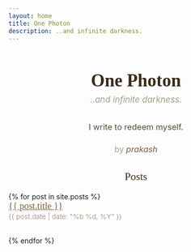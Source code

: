 ```yaml
---
layout: home
title: One Photon
description: ..and infinite darkness.
---
```

<div style="text-align:center; margin-top:4em; margin-bottom:2em;">
  <h1 style="font-family:Georgia,serif; font-size:2.5em; color:#3a2c1a; margin-bottom:0.2em;">One Photon</h1>
  <div style="font-size:1.2em; color:#a89c8a; font-style:italic; margin-bottom:2em;">..and infinite darkness.</div>
  <p style="font-size:1.15em; color:#5a4a36; margin-bottom:2em;">
    I write to redeem myself.<br>
    <span style="display:block; margin-top:1.5em; font-size:1em; color:#a89c8a;">by <span style="font-style:italic; color:#7a5c3a;">prakash</span></span>
  </p>
</div>

<div class="main-content" style="max-width:650px; margin:0 auto;">
  <h2 style="text-align:center; color:#3a2c1a; font-family:Georgia,serif; font-weight:400;">Posts</h2>
  <ul style="list-style:none; padding:0;">
    {% for post in site.posts %}
      <li style="margin-bottom:2.2em;">
        <a href="{{ post.url | relative_url }}" style="font-size:1.3em; color:#7a5c3a; font-family:Georgia,serif; border-bottom:1px dotted #cbbfae;">{{ post.title }}</a>
        <div style="color:#a89c8a; font-size:0.95em; margin-top:0.2em;">{{ post.date | date: "%b %d, %Y" }}</div>
      </li>
    {% endfor %}
  </ul>
</div>


